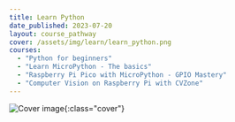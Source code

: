 ```yaml
---
title: Learn Python
date_published: 2023-07-20
layout: course_pathway
cover: /assets/img/learn/learn_python.png
courses:
  - "Python for beginners"
  - "Learn MicroPython - The basics"
  - "Raspberry Pi Pico with MicroPython - GPIO Mastery"
  - "Computer Vision on Raspberry Pi with CVZone"
---
```


![Cover image]({{page.cover}}){:class="cover"}
